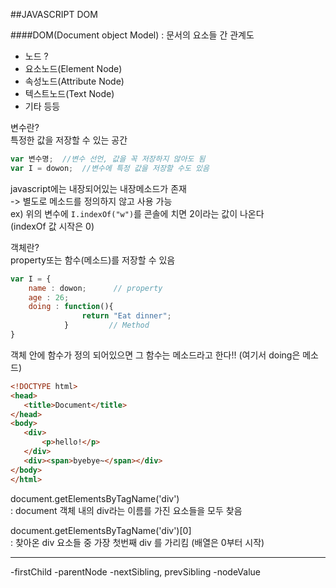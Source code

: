 ##JAVASCRIPT DOM

####DOM(Document object Model)
 : 문서의 요소들 간 관계도

- 노드 ?
- 요소노드(Element Node)
- 속성노드(Attribute Node)
- 텍스트노드(Text Node)
- 기타 등등


변수란?  
특정한 값을 저장할 수 있는 공간
```javascript
var 변수명;  //변수 선언, 값을 꼭 저장하지 않아도 됨
var I = dowon;  //변수에 특정 값을 저장할 수도 있음
```
  
  javascript에는 내장되어있는 내장메소드가 존재  
      -> 별도로 메소드를 정의하지 않고 사용 가능  
  ex) 위의 변수에 `I.indexOf("w")`를 콘솔에 치면 2이라는 값이 나온다  
                                            (indexOf 값 시작은 0)  
  
객체란?  
property또는 함수(메소드)를 저장할 수 있음
```javascript
var I = {
    name : dowon;      // property
    age : 26;
    doing : function(){
                return "Eat dinner";
            }         // Method
}
```
 객체 안에 함수가 정의 되어있으면 그 함수는 메소드라고 한다!! (여기서 doing은 메소드)
  
 ```html
<!DOCTYPE html>
<head>
    <title>Document</title>
</head>
<body>
    <div>
        <p>hello!</p>
    </div>
    <div><span>byebye~</span></div>
</body>
</html>
 ```
  
document.getElementsByTagName('div')  
: document 객체 내의 div라는 이름를 가진 요소들을 모두 찾음  
  
document.getElementsByTagName('div')[0]  
: 찾아온 div 요소들 중 가장 첫번째 div 를 가리킴 (배열은 0부터 시작)  
  
---

-firstChild
-parentNode
-nextSibling, prevSibling
-nodeValue




